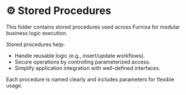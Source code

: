 # ⚙️ Stored Procedures

This folder contains stored procedures used across Furnixa for modular business logic execution.

Stored procedures help:
- Handle reusable logic (e.g., insert/update workflows).
- Secure operations by controlling parameterized access.
- Simplify application integration with well-defined interfaces.

Each procedure is named clearly and includes parameters for flexible usage.

